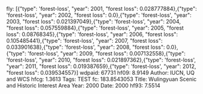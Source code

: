 fly: [{"type": 'forest-loss', "year": 2001, "forest loss": 0.028777884},{"type": 'forest-loss', "year": 2002, "forest loss": 0.0},{"type": 'forest-loss', "year": 2003, "forest loss": 0.021397049},{"type": 'forest-loss', "year": 2004, "forest loss": 0.057559884},{"type": 'forest-loss', "year": 2005, "forest loss": 0.08768345},{"type": 'forest-loss', "year": 2006, "forest loss": 0.105485441},{"type": 'forest-loss', "year": 2007, "forest loss": 0.033901638},{"type": 'forest-loss', "year": 2008, "forest loss": 0.0},{"type": 'forest-loss', "year": 2009, "forest loss": 0.007132558},{"type": 'forest-loss', "year": 2010, "forest loss": 0.021897362},{"type": 'forest-loss', "year": 2011, "forest loss": 0.019387659},{"type": 'forest-loss', "year": 2012, "forest loss": 0.039534557}]
wdpaid: 67731
hf09: 8.9149
Author: IUCN, UQ and WCS
hfcg: 1.3613
Tags: TEST
fc: 183.8543053
Title: Wulingyuan Scenic and Historic Interest Area
Year: 2000
Date: 2000
hf93: 7.5514
